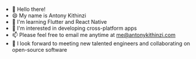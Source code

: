 - 👋 Hello there!
- 😄 My name is Antony Kithinzi
- 🌱 I'm learning Flutter and React Native
- 👀 I'm interested in developing cross-platform apps
- 📫 Please feel free to email me anytime at [me@antonykithinzi.com](mailto:me@antonykithinzi.com)
- 💞 I look forward to meeting new talented engineers and collaborating on open-source software
 <!---
- 👀 I’m interested in ...
- 🌱 I’m currently learning ...
- 📫 How to reach me ...
- 💞️ I’m looking to collaborate on...

Tony-MK/Tony-MK is a ✨ special ✨ repository because its `README.md` (this file) appears on your GitHub profile.
You can click the Preview link to take a look at your changes.
--->
